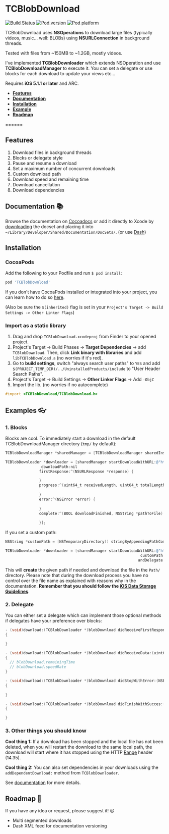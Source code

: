 # TCBlobDownload

[![Build Status](https://api.travis-ci.org/thibaultCha/TCBlobDownload.png)](https://travis-ci.org/thibaultCha/TCBlobDownload)
[![Pod version](https://cocoapod-badges.herokuapp.com/v/TCBlobDownload/badge.png)](https://cocoapod-badges.herokuapp.com/v/TCBlobDownload/badge.png)
[![Pod platform](https://cocoapod-badges.herokuapp.com/p/TCBlobDownload/badge.png)](https://cocoapod-badges.herokuapp.com/p/TCBlobDownload/badge.png)

TCBlobDownload uses **NSOperations** to download large files (typically videos, music... well: BLOBs) using **NSURLConnection** in background threads.

Tested with files from ~150MB to ~1.2GB, mostly videos.

I've implemented **TCBlobDownloader** which extends NSOperation and use **TCBlobDownloadManager** to execute it. You can set a delegate or use blocks for each download to update your views etc…

Requires **iOS 5.1.1 or later** and ARC.

- **[Features](#features)**
- **[Documentation](#documentation-books)**
- **[Installation](#installation)**
- **[Example](#example-eyeglasses)**
- **[Roadmap](#roadmap-rocket)**

======

## Features
1. Download files in background threads
2. Blocks or delegate style
3. Pause and resume a download
4. Set a maximum number of concurrent downloads
5. Custom download path
6. Download speed and remaining time
7. Download cancellation
8. Download dependencies

## Documentation :books:
Browse the documentation on [Cocoadocs](http://cocoadocs.org/docsets/TCBlobDownload) or add it directly to Xcode by [downloading](https://github.com/thibaultCha/TCBlobDownload/blob/master/TCBlobDownload/Docs/TCBlobDownloadDocset.zip?raw=true) the docset and placing it into `~/Library/Developer/Shared/Documentation/DocSets/`. (or use [Dash](http://kapeli.com/dash))

## Installation

### CocoaPods
Add the following to your Podfile and run `$ pod install`:

```ruby
pod 'TCBlobDownload'
```

If you don't have CocoaPods installed or integrated into your project, you can learn how to do so [here](http://cocoapods.org).

(Also be sure the `$(inherited)` flag is set in your `Project's Target -> Build Settings -> Other Linker Flags`)

### Import as a static library
1. Drag and drop `TCBlobDownload.xcodeproj` from Finder to your opened project.
2. Project's Target -> Build Phases -> **Target Dependencies** -> add `TCBlobDownload`. Then, click **Link binary with libraries** and add `libTCBlobDownload.a` (no worries if it's red).
3. Go to **build settings**, switch "always search user paths" to `YES` and add `$(PROJECT_TEMP_DIR)/../UninstalledProducts/include` to "User Header Search Paths".
4. Project's Target -> Build Settings -> **Other Linker Flags** -> Add `-ObjC`
4. Import the lib. (no worries if no autocomplete)
```objective-c
#import <TCBlobDownload/TCBlobDownload.h>
```

## Examples :eyeglasses:

### 1. Blocks
Blocks are cool.
To immediately start a download in the default TCBlobDownloadManager directory (`tmp/` by default):

```objective-c
TCBlobDownloadManager *sharedManager = [TCBlobDownloadManager sharedInstance];

TCBlobDownloader *downloader = [sharedManager startDownloadWithURL:@"http://give.me/abigfile.avi"
                downloadPath:nil
               firstResponse:^(NSURLResponse *response) {

               }
               progress:^(uint64_t receivedLength, uint64_t totalLength, NSInteger remainingTime, float progress) {
                 
               }
               error:^(NSError *error) {
                               
               }
               complete:^(BOOL downloadFinished, NSString *pathToFile) {
                 
               }];
```

If you set a custom path:

```objective-c
NSString *customPath = [NSTemporaryDirectory() stringByAppendingPathComponent:@"My/Custom/Path/"];

TCBlobDownloader *downloader = [sharedManager startDownloadWithURL:@"http://give.me/abigfile.avi"
                                                            customPath:customPath // important
                                                           andDelegate:nil];
```

This will **create** the given path if needed and download the file in the `Path/` directory. Please note that during the download process you have no control over the file name as explained with reasons why in the documentation. **Remember that you should follow the [iOS Data Storage Guidelines](https://developer.apple.com/icloud/documentation/data-storage/)**.

### 2. Delegate
You can either set a delegate which can implement those optional methods if delegates have your preference over blocks:

```objective-c
- (void)download:(TCBlobDownloader *)blobDownload didReceiveFirstResponse:(NSURLResponse *)response
{

}

- (void)download:(TCBlobDownloader *)blobDownload didReceiveData:(uint64_t)received onTotal:(uint64_t)total
{
  // blobDownload.remainingTime
  // blobDownload.speedRate
}

- (void)download:(TCBlobDownloader *)blobDownload didStopWithError:(NSError *)error
{
 
}

- (void)download:(TCBlobDownloader *)blobDownload didFinishWithSucces:(BOOL)downloadFinished atPath:(NSString *)pathToFile
{

}
```

### 3. Other things you should know
**Cool thing 1:** If a download has been stopped and the local file has not been deleted, when you will restart the download to the same local path, the download will start where it has stopped using the HTTP [Range](http://www.w3.org/Protocols/rfc2616/rfc2616-sec14.html) header (14.35).

**Cool thing 2:** You can also set dependencies in your downloads using the `addDependentDownload:` method from `TCBlobDownloader`.

See [documentation](#documentation-books) for more details.

## Roadmap :rocket:
If you have any idea or request, please suggest it! :smiley:

* Multi segmented downloads
* Dash XML feed for documentation versioning
